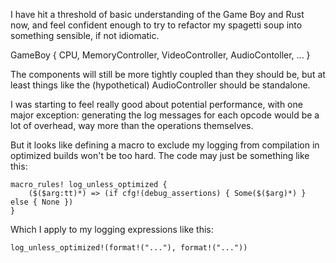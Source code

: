I have hit a threshold of basic understanding of the Game Boy and Rust now, and feel confident enough to try to refactor my spagetti soup into something sensible, if not idiomatic.

GameBoy { CPU, MemoryController, VideoController, AudioContoller, ... }

The components will still be more tightly coupled than they should be, but at least things like the (hypothetical) AudioController should be standalone.

I was starting to feel really good about potential performance, with one major exception: generating the log messages for each opcode would be a lot of overhead, way more than the operations themselves.

But it looks like defining a macro to exclude my logging from compilation in optimized builds won't be too hard. The code may just be something like this:

    macro_rules! log_unless_optimized {
        ($($arg:tt)*) => (if cfg!(debug_assertions) { Some($($arg)*) } else { None })
    }

Which I apply to my logging expressions like this:

    log_unless_optimized!(format!("..."), format!("..."))
